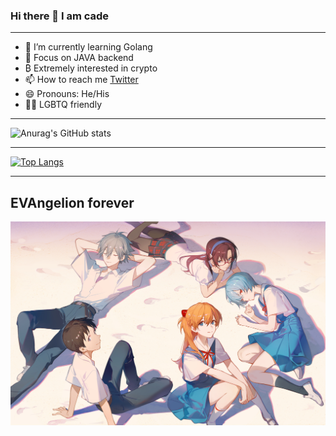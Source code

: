 ### Hi there 👋 I am **cade**
***

- 🌱 I’m currently learning Golang
- 💬 Focus on JAVA backend
- ₿ Extremely interested in crypto 
- 📫 How to reach me [Twitter](https://twitter.com/yu83612457) 
- 😄 Pronouns: He/His
- 🏳️‍🌈 LGBTQ friendly
***

![Anurag's GitHub stats](https://github-readme-stats.vercel.app/api?username=CadeYu&count_private=true&show_icons=true&theme=radical)
***

[![Top Langs](https://github-readme-stats.vercel.app/api/top-langs/?username=anuraghazra)](https://github.com/anuraghazra/github-readme-stats)

***
## EVAngelion forever

![info](https://github.com/CadeYu/CadeYu/blob/main/pic/94219701_p0_master1200.jpg)
